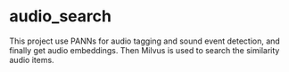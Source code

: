 # audio_search
This project use PANNs for audio tagging and sound event detection, and finally get audio embeddings. Then Milvus is used to search the similarity audio items.
